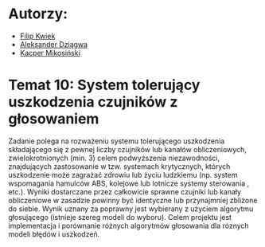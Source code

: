 # Autorzy:
  - [Filip Kwiek](https://github.com/kollibroman)
  - [Aleksander Dziągwa](https://github.com/plOloV2)
  - [Kacper Mikosiński](https://github.com/Fejkel)

# Temat 10: System tolerujący uszkodzenia czujników z głosowaniem
Zadanie polega na rozważeniu systemu tolerującego uszkodzenia składającego się z
pewnej liczby czujników lub kanałów obliczeniowych, zwielokrotnionych (min. 3) celem
podwyższenia niezawodności, znajdujących zastosowanie w tzw. systemach krytycznych,
których uszkodzenie może zagrażać zdrowiu lub życiu ludzkiemu (np. system
wspomagania hamulców ABS, kolejowe lub lotnicze systemy sterowania , etc.).
Wyniki dostarczane przez całkowicie sprawne czujniki lub kanały obliczeniowe w zasadzie
powinny być identyczne lub przynajmniej zbliżone do siebie. Wynik uznany za poprawny
jest wybierany z użyciem algorytmu głosującego (istnieje szereg modeli do wyboru).
Celem projektu jest implementacja i porównanie różnych algorytmów głosowania dla
róznych modeli błędów i uszkodzeń.
  
